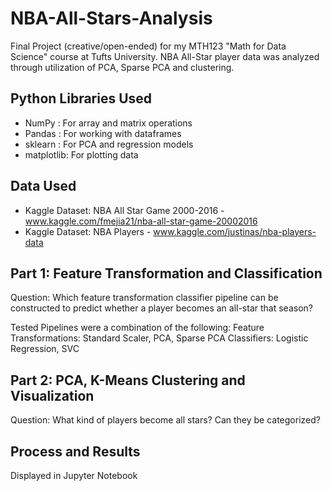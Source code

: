 # NBA-All-Stars-Analysis
Final Project (creative/open-ended) for my MTH123 "Math for Data Science" course at Tufts University. NBA All-Star player data was analyzed through utilization of PCA, Sparse PCA and clustering. 

## Python Libraries Used 
* NumPy : For array and matrix operations
* Pandas : For working with dataframes 
* sklearn : For PCA and regression models
* matplotlib: For plotting data 

## Data Used 
* Kaggle Dataset: NBA All Star Game 2000-2016 - www.kaggle.com/fmejia21/nba-all-star-game-20002016
* Kaggle Dataset: NBA Players - www.kaggle.com/justinas/nba-players-data

## Part 1: Feature Transformation and Classification
Question: Which feature transformation classifier pipeline can be constructed to predict whether a player becomes an all-star that season? 

Tested Pipelines were a combination of the following: 
Feature Transformations: Standard Scaler, PCA, Sparse PCA 
Classifiers: Logistic Regression, SVC 

## Part 2: PCA, K-Means Clustering and Visualization 
Question: What kind of players become all stars? Can they be categorized? 

## Process and Results 

Displayed in Jupyter Notebook 
